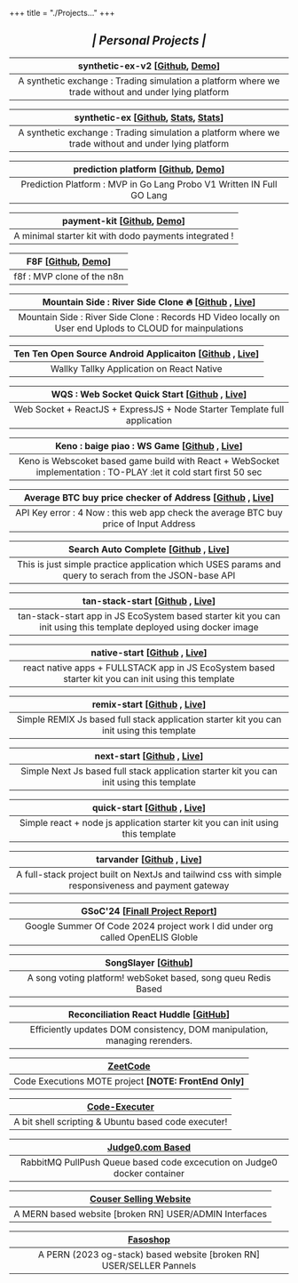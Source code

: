 +++
title = "./Projects..."
+++

<center>

## **_| Personal Projects |_**

| synthetic-ex-v2 [[Github](https://github.com/adityadeshlahre/synthetic-ex-v2), [Demo](https://www.youtube.com/watch?v=71kQ424iaoY)] |
| :---------------------------------------------------------------------------------------------------------------------------------: |
|                A synthetic exchange : Trading simulation a platform where we trade without and under lying platform                 |

| synthetic-ex [[Github](https://github.com/adityadeshlahre/synthetic-ex), [Stats](https://www.youtube.com/watch?v=j-hQQIe7ywI), [Stats](https://www.youtube.com/watch?v=IWKLva5cJ2c)] |
| :----------------------------------------------------------------------------------------------------------------------------------------------------------------------------------: |
|                                         A synthetic exchange : Trading simulation a platform where we trade without and under lying platform                                         |

| prediction platform [[Github](https://github.com/adityadeshlahre/prediction-platform), [Demo](https://www.youtube.com/watch?v=zRrTNtnqacE)] |
| :-----------------------------------------------------------------------------------------------------------------------------------------: |
|                                    Prediction Platform : MVP in Go Lang Probo V1 Written IN Full GO Lang                                    |

| payment-kit [[Github](https://github.com/adityadeshlahre/payment-kit), [Demo](https://www.youtube.com/watch?v=U9FlV0dMLN8)] |
| :-------------------------------------------------------------------------------------------------------------------------: |
|                                    A minimal starter kit with dodo payments integrated !                                    |

| F8F [[Github](https://github.com/adityadeshlahre/f8f), [Demo](https://www.youtube.com/watch?v=oBaFGeXilY4)] |
| :---------------------------------------------------------------------------------------------------------: |
|                                         f8f : MVP clone of the n8n                                          |

<!-- | logs-directory-api-redis-caching [[Github](https://github.com/adityadeshlahre/logs-directory-api-redis-caching)] |
| :--------------------------------------------------------------------------------------------------------------: |
|                        go-lang-learning : caching on fetch, pagination & search API calls                        | -->

| Mountain Side : River Side Clone 🔥 [[Github](https://github.com/adityadeshlahre/mountainside) , [Live](https://msqsweb.onrender.com/)] |
| :-------------------------------------------------------------------------------------------------------------------------------------: |
|                Mountain Side : River Side Clone : Records HD Video locally on User end Uplods to CLOUD for mainpulations                |

| Ten Ten Open Source Android Applicaiton [[Github](https://github.com/adityadeshlahre/ten-ten-opensource) , [Live](https://github.com/adityadeshlahre/ten-ten-opensource)] |
| :-----------------------------------------------------------------------------------------------------------------------------------------------------------------------: |
|                                                                 Wallky Tallky Application on React Native                                                                 |

| WQS : Web Socket Quick Start [[Github](https://github.com/adityadeshlahre/websocket-quick-start) , [Live](https://websocket-quick-start-web.onrender.com/)] |
| :---------------------------------------------------------------------------------------------------------------------------------------------------------: |
|                                          Web Socket + ReactJS + ExpressJS + Node Starter Template full application                                          |

| Keno : baige piao : WS Game [[Github](https://github.com/adityadeshlahre/keno) , [Live](https://keno-web.onrender.com/)] |
| :----------------------------------------------------------------------------------------------------------------------: |
|    Keno is Webscoket based game build with React + WebSocket implementation : TO-PLAY :let it cold start first 50 sec    |

| Average BTC buy price checker of Address [[Github](https://github.com/adityadeshlahre/average-btc-buy-price-checker) , [Live](https://average-btc-buy-price-checker.vercel.app/)] |
| :-------------------------------------------------------------------------------------------------------------------------------------------------------------------------------: |
|                                               API Key error : 4 Now : this web app check the average BTC buy price of Input Address                                               |

| Search Auto Complete [[Github](https://github.com/adityadeshlahre/cearchautocomplete) , [Live](https://searchweb-3dcy.onrender.com/)] |
| :-----------------------------------------------------------------------------------------------------------------------------------: |
|                 This is just simple practice application which USES params and query to serach from the JSON-base API                 |

| tan-stack-start [[Github](https://github.com/adityadeshlahre/tan-stack-start) , [Live](https://tan-stack-start-full.onrender.com/)] |
| :---------------------------------------------------------------------------------------------------------------------------------: |
|         tan-stack-start app in JS EcoSystem based starter kit you can init using this template deployed using docker image          |

| native-start [[Github](https://github.com/adityadeshlahre/native-start) , [Live](https://native-start-web.onrender.com)] |
| :----------------------------------------------------------------------------------------------------------------------: |
|           react native apps + FULLSTACK app in JS EcoSystem based starter kit you can init using this template           |

| remix-start [[Github](https://github.com/adityadeshlahre/remix-start) , [Live](https://remix-start.onrender.com/)] |
| :----------------------------------------------------------------------------------------------------------------: |
|             Simple REMIX Js based full stack application starter kit you can init using this template              |

| next-start [[Github](https://github.com/adityadeshlahre/next-start) , [Live](https://next-start-web.onrender.com)] |
| :----------------------------------------------------------------------------------------------------------------: |
|              Simple Next Js based full stack application starter kit you can init using this template              |

| quick-start [[Github](https://github.com/adityadeshlahre/quick-start) , [Live](https://quick-start-web.onrender.com)] |
| :-------------------------------------------------------------------------------------------------------------------: |
|                    Simple react + node js application starter kit you can init using this template                    |

| tarvander [[Github](https://github.com/adityadeshlahre/tarvander) , [Live](https://tarvander.vercel.app/)] |
| :--------------------------------------------------------------------------------------------------------: |
|    A full-stack project built on NextJs and tailwind css with simple responsiveness and payment gateway    |

| GSoC'24 [[Finall Project Report](https://gist.github.com/adityadeshlahre/ee28a4c6100788ae23196e8e2394738f)] |
| :---------------------------------------------------------------------------------------------------------: |
|               Google Summer Of Code 2024 project work I did under org called OpenELIS Globle                |

| SongSlayer [[Github](https://github.com/adityadeshlahre/songSlayer)] |
| :------------------------------------------------------------------: |
|    A song voting platform! webSoket based, song queu Redis Based     |

| Reconciliation React Huddle [[GitHub](https://github.com/adityadeshlahre/reconciliation)] |
| :---------------------------------------------------------------------------------------: |
|        Efficiently updates DOM consistency, DOM manipulation, managing rerenders.         |

| [ZeetCode](https://github.com/adityadeshlahre/zeetcode) |
| :-----------------------------------------------------: |
| Code Executions MOTE project **[NOTE: FrontEnd Only]**  |

| [Code-Executer](https://github.com/adityadeshlahre/code-executer) |
| :---------------------------------------------------------------: |
|        A bit shell scripting & Ubuntu based code executer!        |

|   [Judge0.com Based](https://github.com/adityadeshlahre/rabbitMQ-RPC)    |
| :----------------------------------------------------------------------: |
| RabbitMQ PullPush Queue based code excecution on Judge0 docker container |

| [Couser Selling Website](https://github.com/adityadeshlahre/Course-Selling-Website) |
| :---------------------------------------------------------------------------------: |
|               A MERN based website [broken RN] USER/ADMIN Interfaces                |

|       [Fasoshop](https://github.com/adityadeshlahre/fasoshop)        |
| :------------------------------------------------------------------: |
| A PERN (2023 og-stack) based website [broken RN] USER/SELLER Pannels |

</center>
